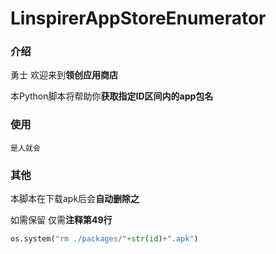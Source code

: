 # LinspirerAppStoreEnumerator

### 介绍

勇士 欢迎来到**领创应用商店**

本Python脚本将帮助你**获取指定ID区间内的app包名**

### 使用

`是人就会`

### 其他

本脚本在下载apk后会**自动删除之**

如需保留 仅需**注释第49行**

```python
os.system("rm ./packages/"+str(id)+".apk")
```

